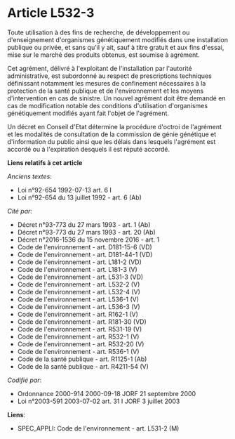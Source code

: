 # Article L532-3

Toute utilisation à des fins de recherche, de développement ou d'enseignement d'organismes génétiquement modifiés dans une
installation publique ou privée, et sans qu'il y ait, sauf à titre gratuit et aux fins d'essai, mise sur le marché des
produits obtenus, est soumise à agrément.

Cet agrément, délivré à l'exploitant de l'installation par l'autorité administrative, est subordonné au respect de
prescriptions techniques définissant notamment les mesures de confinement nécessaires à la protection de la santé publique et
de l'environnement et les moyens d'intervention en cas de sinistre. Un nouvel agrément doit être demandé en cas de
modification notable des conditions d'utilisation d'organismes génétiquement modifiés ayant fait l'objet de l'agrément.

Un décret en Conseil d'Etat détermine la procédure d'octroi de l'agrément et les modalités de consultation de la commission
de génie génétique et d'information du public ainsi que les délais dans lesquels l'agrément est accordé ou à l'expiration
desquels il est réputé accordé.

**Liens relatifs à cet article**

_Anciens textes_:

  - Loi n°92-654 1992-07-13 art. 6 I
  - Loi n°92-654 du 13 juillet 1992 - art. 6 (Ab)

_Cité par_:

  - Décret n°93-773 du 27 mars 1993 - art. 1 (Ab)
  - Décret n°93-773 du 27 mars 1993 - art. 20 (Ab)
  - Décret n°2016-1536 du 15 novembre 2016 - art. 1
  - Code de l'environnement - art. D181-15-6 (VD)
  - Code de l'environnement - art. D181-44-1 (VD)
  - Code de l'environnement - art. L181-2 (VD)
  - Code de l'environnement - art. L181-3 (V)
  - Code de l'environnement - art. L531-3 (VD)
  - Code de l'environnement - art. L532-2 (V)
  - Code de l'environnement - art. L532-4 (V)
  - Code de l'environnement - art. L536-1 (V)
  - Code de l'environnement - art. L536-3 (V)
  - Code de l'environnement - art. R162-1 (V)
  - Code de l'environnement - art. R181-30 (VD)
  - Code de l'environnement - art. R531-19 (V)
  - Code de l'environnement - art. R532-1 (V)
  - Code de l'environnement - art. R532-20 (V)
  - Code de l'environnement - art. R536-1 (V)
  - Code de la santé publique - art. R1125-1 (Ab)
  - Code de la santé publique - art. R4211-54 (V)

_Codifié par_:

  - Ordonnance 2000-914 2000-09-18 JORF 21 septembre 2000
  - Loi n°2003-591 2003-07-02 art. 31 I JORF 3 juillet 2003

**Liens**:

  - SPEC_APPLI: Code de l'environnement - art. L531-2 (M)
